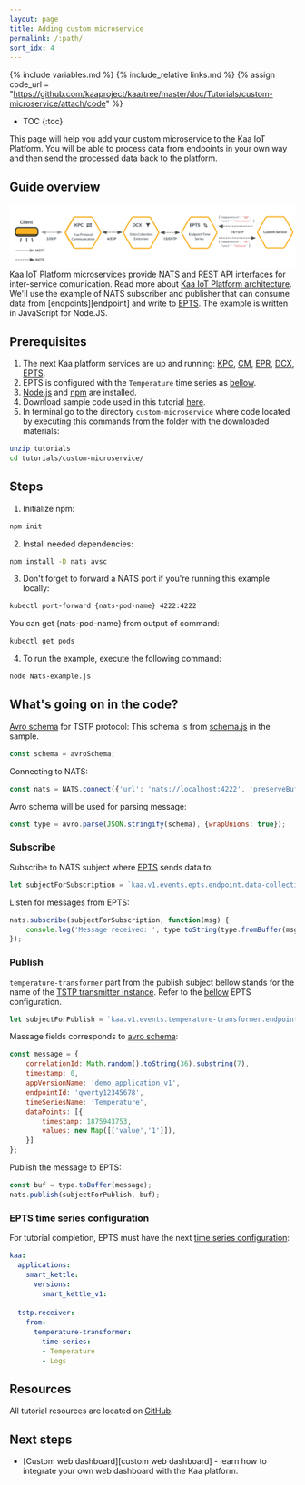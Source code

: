 ```yaml
---
layout: page
title: Adding custom microservice
permalink: /:path/
sort_idx: 4
---
```


{% include variables.md %}
{% include_relative links.md %}
{% assign code_url = "https://github.com/kaaproject/kaa/tree/master/doc/Tutorials/custom-microservice/attach/code" %}

* TOC
{:toc}

This page will help you add your custom microservice to the Kaa IoT Platform.
You will be able to process data from endpoints in your own way and then send the processed data back to the platform.


## Guide overview

![Pods status](attach/img/custom-service.svg)
Kaa IoT Platform microservices provide NATS and REST API interfaces for inter-service comunication. Read more about [Kaa IoT Platform architecture]({{docs_url}}KAA/docs/current/Architecture-overview/).
We'll use the example of NATS subscriber and publisher that can consume data from [endpoints][endpoint] and write to [EPTS]({{docs_url}}EPTS).
The example is written in JavaScript for Node.JS.

## Prerequisites

1. The next Kaa platform services are up and running: [KPC]({{docs_url}}KPC), [CM]({{docs_url}}CM), [EPR]({{docs_url}}EPR), [DCX]({{docs_url}}DCX), [EPTS]({{docs_url}}EPTS).
2. EPTS is configured with the `Temperature` time series as [bellow](#epts-time-series-configuration).
3. [Node.js](https://nodejs.org/en/download/package-manager/) and [npm](https://www.npmjs.com) are installed.
4. Download sample code used in this tutorial [here]({{code_url}}).
5. In terminal go to the directory `custom-microservice` where code located by executing this commands from the folder with the downloaded materials:
```bash
unzip tutorials
cd tutorials/custom-microservice/
```

## Steps
1. Initialize npm:
```bash
npm init
```
2. Install needed dependencies:
```bash
npm install -D nats avsc
```
3. Don't forget to forward a NATS port if you're running this example locally:
```bash
kubectl port-forward {nats-pod-name} 4222:4222
```
You can get {nats-pod-name} from output of command:
```bash
kubectl get pods
```
4. To run the example, execute the following command:
```bash
node Nats-example.js
```

## What's going on in the code?

[Avro schema]({{rfc_url}}0014/README.md) for TSTP protocol:
This schema is from [schema.js]({{code_url}}/schema.js) in the sample.
```javascript
const schema = avroSchema;
```
Connecting to NATS:
```javascript
const nats = NATS.connect({'url': 'nats://localhost:4222', 'preserveBuffers': true});
```
Avro schema will be used for parsing message:
```javascript
const type = avro.parse(JSON.stringify(schema), {wrapUnions: true});
```
### Subscribe
Subscribe to NATS subject where [EPTS]({{docs_url}}EPTS) sends data to:
```javascript
let subjectForSubscription = `kaa.v1.events.epts.endpoint.data-collection.data-points-received.Temperature`;
```
Listen for messages from EPTS:
```javascript
nats.subscribe(subjectForSubscription, function(msg) {
    console.log('Message received: ', type.toString(type.fromBuffer(msg)));
});
```
### Publish
`temperature-transformer` part from the publish subject bellow stands for the name of the [TSTP transmitter instance]({{docs_url}}EPTS/docs/current/Configuration/#time-series-transmitters).
Refer to the [bellow](#epts-time-series-configuration) EPTS configuration. 
```javascript
let subjectForPublish = `kaa.v1.events.temperature-transformer.endpoint.data-collection.data-points-received.Temperature`;
```
Massage fields corresponds to [avro schema]({{code_url}}/schema.js):
```javascript
const message = {
    correlationId: Math.random().toString(36).substring(7),
    timestamp: 0,
    appVersionName: 'demo_application_v1',
    endpointId: 'qwerty12345678',
    timeSeriesName: 'Temperature',
    dataPoints: [{
        timestamp: 1875943753,
        values: new Map([['value','1']]),
    }]
};
```
Publish the message to EPTS:
```javascript
const buf = type.toBuffer(message);
nats.publish(subjectForPublish, buf);
```
### EPTS time series configuration

For tutorial completion, EPTS must have the next [time series configuration]({{docs_url}}EPTS/docs/current/Configuration/#service-configuration-structure): 

```yaml
kaa:
  applications:
    smart_kettle:
      versions:
        smart_kettle_v1:

  tstp.receiver:
    from:
      temperature-transformer:
        time-series:
        - Temperature
        - Logs
```


## Resources

All tutorial resources are located on [GitHub]({{code_url}}).


## Next steps

- [Custom web dashboard][custom web dashboard] - learn how to integrate your own web dashboard with the Kaa platform.
